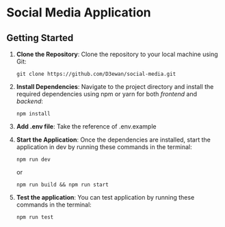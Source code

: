 # Social Media Application 

## Getting Started

1. **Clone the Repository**: Clone the repository to your local machine using Git:

   ```
   git clone https://github.com/D3ewan/social-media.git
   ```

2. **Install Dependencies**: Navigate to the project directory and install the required dependencies using npm or yarn for both *frontend* and *backend*:

   ```
   npm install
   ```
3. **Add .env file**: Take the reference of  .env.example

4. **Start the Application**: Once the dependencies are installed, start the application in dev by running these commands in the terminal:

   ```
   npm run dev
   ```

   or

   ```
   npm run build && npm run start
   ```
5. **Test the application**: You can test application by running these commands in the terminal:
   ```
   npm run test
   ```
